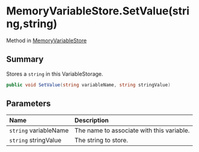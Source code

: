 # MemoryVariableStore.SetValue(string,string)

Method in [MemoryVariableStore](/api/csharp/yarn.memoryvariablestore.md)

## Summary


Stores a  <code>string</code>  in this VariableStorage.


```csharp
public void SetValue(string variableName, string stringValue)
```

## Parameters

|Name|Description|
|:---|:---|
|`string` variableName|The name to associate with this variable.|
|`string` stringValue|The string to store.|

